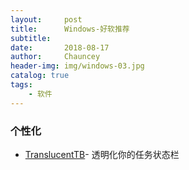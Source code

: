 ```yaml
---
layout:     post   				    
title:      Windows-好软推荐 				
subtitle:    
date:       2018-08-17 				
author:     Chauncey 						
header-img: img/windows-03.jpg	
catalog: true 						
tags:							
    - 软件
---
```

### 个性化

- [TranslucentTB](https://github.com/TranslucentTB/TranslucentTB)- 透明化你的任务状态栏
